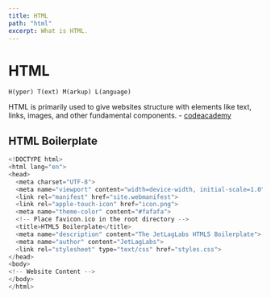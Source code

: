 ```yaml
---
title: HTML
path: "html"
excerpt: What is HTML.
---
```


# HTML

```
H(yper) T(ext) M(arkup) L(anguage)
```

HTML is primarily used to give websites structure with elements like text, links, images, and other fundamental components. - [codeacademy](https://www.codecademy.com/)

## HTML Boilerplate

```c
<!DOCTYPE html>
<html lang="en">
<head>
  <meta charset="UTF-8">
  <meta name="viewport" content="width=device-width, initial-scale=1.0">
  <link rel="manifest" href="site.webmanifest">
  <link rel="apple-touch-icon" href="icon.png">
  <meta name="theme-color" content="#fafafa">
  <!-- Place favicon.ico in the root directory -->
  <title>HTML5 Boilerplate</title>
  <meta name="description" content="The JetLagLabs HTML5 Boilerplate">
  <meta name="author" content="JetLagLabs">
  <link rel="stylesheet" type="text/css" href="styles.css">
</head>
<body>
<!-- Website Content -->
</body>
</html>
```
